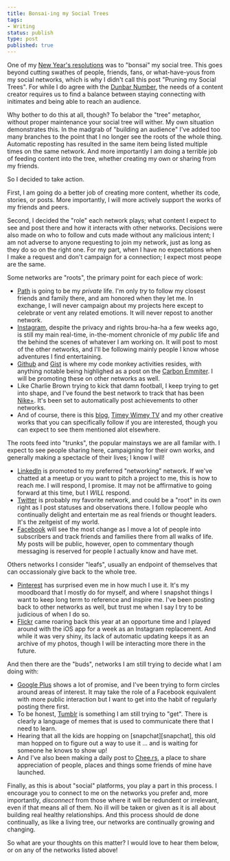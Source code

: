 ```yaml
---
title: Bonsai-ing my Social Trees
tags:
- Writing
status: publish
type: post
published: true
---
```


One of my [New Year's resolutions][new-years] was to "bonsai" my social
tree. This goes beyond cutting swathes of people, friends, fans, or
what-have-yous from my social networks, which is why I didn't call this
post "Pruning my Social Trees". For while I do agree with the 
[Dunbar Number][dunbar-number], the needs of a content creator requires 
us to find a balance between staying connecting with initimates and
being able to reach an audience.

Why bother to do this at all, though? To belabor the "tree" metaphor, 
without proper maintenance your social tree will wither. My own situation 
demonstrates this. In the madgrab of "building an audience" I've added too many
branches to the point that I no longer see the roots of the whole thing. Automatic
reposting has resulted in the same item being listed multiple
times on the same network. And more importantly I am doing a terrible
job of feeding content into the tree, whether creating my own or sharing
from my friends.

So I decided to take action.

First, I am going do a better job of creating more content,
whether its code, stories, or posts. More importantly, I will more
actively support the works of my friends and peers.

Second, I decided the "role" each network plays; what
content I expect to see and post there and how it interacts with other
networks. Decisions were also made on who to follow and cuts made
without any malicious intent; I am not adverse to anyone requesting to
join my network, just as long as they do so on the right one. For my
part, when I have no expectations when I make a request and don't
campaign for a connection; I expect most peope are the same.

Some networks are "roots", the primary point for each piece
of work:

* [Path][path] is going to be my *private* life. I'm only *try* 
to follow my closest friends and family there, and am honored when 
they let me. In exchange, I will never campaign about
my projects here except to celebrate or vent any related emotions. It
will never repost to another network.
* [Instagram][instagram], despite the privacy and rights brou-ha-ha a
few weeks ago, is still my main real-time, in-the-moment chronicle of my
*public* life and the behind the scenes of whatever I am working on.
It will post to most of the other networks, and I'll
be following mainly people I know whose
adventures I find entertaining.
* [Github][github] and [Gist][gist] is where my code monkey activities
resides, with anything notable being highlighed as a post on the
[Carbon Emmiter][carbon-five-blog]. I will be promoting these on other
networks as well.
* Like Charlie Brown trying to kick that damn football, I keep trying to
get into shape, and I've found the best network to track that has been
[Nike+][nike-plus]. It's been set to automatically post achievements
to other networks.
* And of course, there is this [blog][blog],
[Timey Wimey TV][timey-wimey-tv] and my other creative works that you
can specifically follow if you are interested, though you can expect to
see them mentioned alot elsewhere.

The roots feed into "trunks", the popular mainstays we are all
familar with. I expect to see people sharing here, campaigning for their
own works, and generally making a spectacle of their lives; I know
I will!

* [LinkedIn][linked-in] is promoted to my preferred "networking"
network. If we've chatted at a meetup or you want to pitch a project to
me, this is how to reach me. I will respond, I promise. It may not be
affirmative to going forward at this time, but I *WILL* respond.
* [Twitter][twitter] is probably my favorite network, and could be a
"root" in its own right as I post statuses and observations there. I
follow people who continually delight and entertain me as real friends
or thought leaders. It's the zeitgeist of my world.
* [Facebook][facebook] will see the most change as I move a lot of
people into subscribers and track friends and families there from all
walks of life. My posts will be public, however, open to commentary though
messaging is reserved for people I actually know and have met.

Others networks I consider "leafs", usually an endpoint of themselves
that can occassionaly give back to the whole tree.
 
* [Pinterest][pinterest] has surprised even me in how much I use it.
It's my moodboard that I mostly do for myself, and where I snapshot
things I want to keep long term to reference and inspire me. I've been
posting back to other networks as well, but trust me when I say I try to
be judicious of when I do so.
* [Flickr][flickr] came roaring back this year at an opportune time and
I played around with the iOS app for a week as an Instagram replacement.
And while it was very shiny, its lack of automatic updating keeps it as
an archive of my photos, though I will be interacting more there in the
future.

And then there are the "buds", networks I am still trying to decide what I
am doing with:

* [Google Plus][google-plus] shows a lot of promise, and I've been
trying to form circles around areas of interest. It may take the role of
a Facebook equivalent with more public interaction but I want to get
into the habit of regularly posting there first.
* To be honest, [Tumblr][tumblr] is something I am still trying to
"get". There is clearly a language of memes that is used to communicate
there that I need to learn.
* Hearing that all the kids are hopping on [snapchat][snapchat], this
old man hopped on to figure out a way to use it ... and is waiting for
someone he knows to show up!
* And I've also been making a daily post to [Chee.rs][cheers], a
place to share appreciation of people, places and things some friends of
mine have launched.

Finally, as this is about "social" platforms, you play a part in this
process. I encourage you to connect to me on the networks you prefer
and, more importantly, *disconnect* from those where it will be
redundent or irrelevant, even if that means all of them. No ill will be
taken or given as it is all about building real healthy relationships.
And this process should de done continually, as like a living tree, our
networks are continually growing and changing.

So what are your thoughts on this matter? I would love to hear them
below, or on any of the networks listed above! 

  [new-years]: http://rudyjahchan.com/2013/01/01/hello-new-year/
  [github]: http://github.com/rudyjahchan
  [facebook]: http://facebook.com/rudyjahchan
  [google-plus]: https://plus.google.com/102403331307606219198/posts
  [tumblr]: http://rudy.tumblr.com/
  [instagram]: http://instagram.com/rudyjahchan
  [twitter]: http://twitter.com/rudy
  [path]: http://path.com
  [pinterest]: http://pinterest.com/rudyjahchan/
  [cheers]: http://www.chee.rs/
  [flickr]: http://www.flickr.com/photos/coderonin/
  [linked-in]: http://www.linkedin.com/in/rudyjahchan/
  [nike-plus]: http://nikeplus.nike.com/plus/profile/rudyjahchan/
  [carbon-five-blog]: http://blog.carbonfive.com
  [gist]: https://gist.github.com/rudyjahchan
  [blog]: http://rudyjahchan.com/blog/
  [timey-wimey-tv]: http://timeywimey.tv
  [dunbar-number]: http://en.wikipedia.org/wiki/Dunbar's_number
